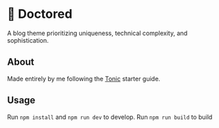 # 🎩 Doctored

A  blog theme prioritizing uniqueness, technical complexity, and sophistication.

## About

Made entirely by me following the [Tonic](https://tonic.hackclub.com) starter guide.

## Usage

Run `npm install` and `npm run dev` to develop. Run `npm run build` to build

